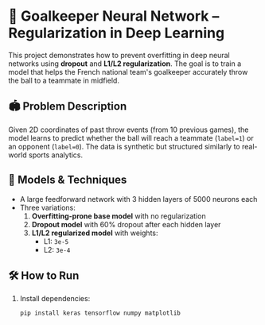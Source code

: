 # 🧤 Goalkeeper Neural Network – Regularization in Deep Learning

This project demonstrates how to prevent overfitting in deep neural networks using **dropout** and **L1/L2 regularization**. The goal is to train a model that helps the French national team's goalkeeper accurately throw the ball to a teammate in midfield.

## 🏟️ Problem Description

Given 2D coordinates of past throw events (from 10 previous games), the model learns to predict whether the ball will reach a teammate (`label=1`) or an opponent (`label=0`). The data is synthetic but structured similarly to real-world sports analytics.

## 🧠 Models & Techniques

- A large feedforward network with 3 hidden layers of 5000 neurons each
- Three variations:
  1. **Overfitting-prone base model** with no regularization
  2. **Dropout model** with 60% dropout after each hidden layer
  3. **L1/L2 regularized model** with weights:
     - L1: `3e-5`
     - L2: `3e-4`

## 🛠️ How to Run

1. Install dependencies:
   ```bash
   pip install keras tensorflow numpy matplotlib
